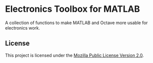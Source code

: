 # Electronics Toolbox for MATLAB

A collection of functions to make MATLAB and Octave more usable for electronics
work.

## License

This project is licensed under the
[Mozilla Public License Version 2.0](https://www.mozilla.org/en-US/MPL/2.0/).

